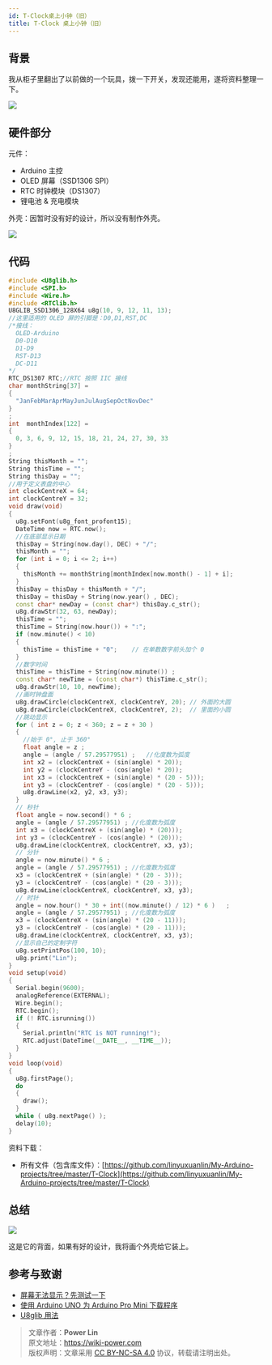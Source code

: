 ```yaml
---
id: T-Clock桌上小钟（旧）
title: T-Clock 桌上小钟（旧）
---
```


## 背景

我从柜子里翻出了以前做的一个玩具，拨一下开关，发现还能用，遂将资料整理一下。

![](https://wiki-media-1253965369.cos.ap-guangzhou.myqcloud.com/img/Tclock1.jpg)

## 硬件部分

元件：

- Arduino 主控
- OLED 屏幕（SSD1306 SPI）
- RTC 时钟模块（DS1307）
- 锂电池 & 充电模块

外壳：因暂时没有好的设计，所以没有制作外壳。

![](https://wiki-media-1253965369.cos.ap-guangzhou.myqcloud.com/img/3D%20tclock.png)

## 代码

```cpp
#include <U8glib.h>
#include <SPI.h>
#include <Wire.h>
#include <RTClib.h>
U8GLIB_SSD1306_128X64 u8g(10, 9, 12, 11, 13);
//这里适用的 OLED 屏的引脚是：D0,D1,RST,DC
/*接线：
  OLED-Arduino
  D0-D10
  D1-D9
  RST-D13
  DC-D11
*/
RTC_DS1307 RTC;//RTC 按照 IIC 接线
char monthString[37] =
{
  "JanFebMarAprMayJunJulAugSepOctNovDec"
}
;
int  monthIndex[122] =
{
  0, 3, 6, 9, 12, 15, 18, 21, 24, 27, 30, 33
}
;
String thisMonth = "";
String thisTime = "";
String thisDay = "";
//用于定义表盘的中心
int clockCentreX = 64;
int clockCentreY = 32;
void draw(void)
{
  u8g.setFont(u8g_font_profont15);
  DateTime now = RTC.now();
  //在底部显示日期
  thisDay = String(now.day(), DEC) + "/";
  thisMonth = "";
  for (int i = 0; i <= 2; i++)
  {
    thisMonth += monthString[monthIndex[now.month() - 1] + i];
  }
  thisDay = thisDay + thisMonth + "/";
  thisDay = thisDay + String(now.year() , DEC);
  const char* newDay = (const char*) thisDay.c_str();
  u8g.drawStr(32, 63, newDay);
  thisTime = "";
  thisTime = String(now.hour()) + ":";
  if (now.minute() < 10)
  {
    thisTime = thisTime + "0";    // 在单数数字前头加个 0
  }
  //数字时间
  thisTime = thisTime + String(now.minute()) ;
  const char* newTime = (const char*) thisTime.c_str();
  u8g.drawStr(10, 10, newTime);
  //画时钟盘面
  u8g.drawCircle(clockCentreX, clockCentreY, 20); // 外面的大圆
  u8g.drawCircle(clockCentreX, clockCentreY, 2);  // 里面的小圆
  //跳动显示
  for ( int z = 0; z < 360; z = z + 30 )
  {
    //始于 0°, 止于 360°
    float angle = z ;
    angle = (angle / 57.29577951) ;   //化度数为弧度
    int x2 = (clockCentreX + (sin(angle) * 20));
    int y2 = (clockCentreY - (cos(angle) * 20));
    int x3 = (clockCentreX + (sin(angle) * (20 - 5)));
    int y3 = (clockCentreY - (cos(angle) * (20 - 5)));
    u8g.drawLine(x2, y2, x3, y3);
  }
  // 秒针
  float angle = now.second() * 6 ;
  angle = (angle / 57.29577951) ; //化度数为弧度
  int x3 = (clockCentreX + (sin(angle) * (20)));
  int y3 = (clockCentreY - (cos(angle) * (20)));
  u8g.drawLine(clockCentreX, clockCentreY, x3, y3);
  // 分针
  angle = now.minute() * 6 ;
  angle = (angle / 57.29577951) ; //化度数为弧度
  x3 = (clockCentreX + (sin(angle) * (20 - 3)));
  y3 = (clockCentreY - (cos(angle) * (20 - 3)));
  u8g.drawLine(clockCentreX, clockCentreY, x3, y3);
  // 时针
  angle = now.hour() * 30 + int((now.minute() / 12) * 6 )   ;
  angle = (angle / 57.29577951) ; //化度数为弧度
  x3 = (clockCentreX + (sin(angle) * (20 - 11)));
  y3 = (clockCentreY - (cos(angle) * (20 - 11)));
  u8g.drawLine(clockCentreX, clockCentreY, x3, y3);
  //显示自己的定制字符
  u8g.setPrintPos(100, 10);
  u8g.print("Lin");
}
void setup(void)
{
  Serial.begin(9600);
  analogReference(EXTERNAL);
  Wire.begin();
  RTC.begin();
  if (! RTC.isrunning())
  {
    Serial.println("RTC is NOT running!");
    RTC.adjust(DateTime(__DATE__, __TIME__));
  }
}
void loop(void)
{
  u8g.firstPage();
  do
  {
    draw();
  }
  while ( u8g.nextPage() );
  delay(10);
}
```

资料下载：

- 所有文件（包含库文件）：[https://github.com/linyuxuanlin/My-Arduino-projects/tree/master/T-Clock](https://github.com/linyuxuanlin/My-Arduino-projects/tree/master/T-Clock)

## 总结

![](https://wiki-media-1253965369.cos.ap-guangzhou.myqcloud.com/img/Tclock2.jpg)

这是它的背面，如果有好的设计，我将画个外壳给它装上。

## 参考与致谢

- [屏幕无法显示？先测试一下](http://shimo.im/doc/63ALdXdl3EUInWJO)
- [使用 Arduino UNO 为 Arduino Pro Mini 下载程序](http://blog.sina.com.cn/s/blog_53f8d23d0102wv3m.html)
- [U8glib 用法](https://github.com/olikraus/u8glib/wiki/device#ssd1306-128x64)



> 文章作者：**Power Lin**  
> 原文地址：<https://wiki-power.com>  
> 版权声明：文章采用 [CC BY-NC-SA 4.0](https://creativecommons.org/licenses/by/4.0/deed.zh) 协议，转载请注明出处。
